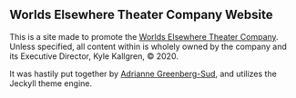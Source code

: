## Worlds Elsewhere Theater Company Website

This is a site made to promote the [Worlds Elsewhere Theater Company](worlds-elsewhere.com). Unless specified, all content within is wholely owned by the company and its Executive Director, Kyle Kallgren, :copyright: 2020.

It was hastily put together by [Adrianne Greenberg-Sud](https://pigsflew.com), and utilizes the Jeckyll theme engine.